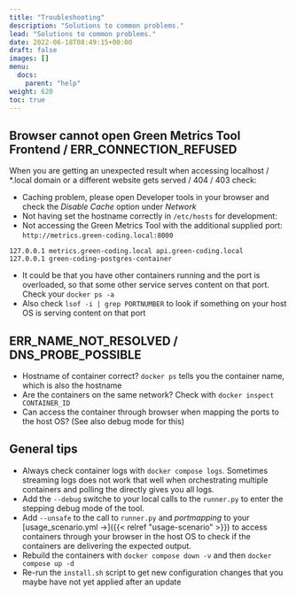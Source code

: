 ```yaml
---
title: "Troubleshooting"
description: "Solutions to common problems."
lead: "Solutions to common problems."
date: 2022-06-18T08:49:15+00:00
draft: false
images: []
menu: 
  docs:
    parent: "help"
weight: 620
toc: true
---
```


## Browser cannot open Green Metrics Tool Frontend / ERR_CONNECTION_REFUSED

When you are getting an unexpected result when accessing localhost / \*.local domain or a different website gets served / 404 / 403 check:

- Caching problem, please open Developer tools in your browser and check the *Disable Cache* option under *Network*
- Not having set the hostname correctly in `/etc/hosts` for development:
- Not accessing the Green Metrics Tool with the additional supplied port: `http://metrics.green-coding.local:8000`

```
127.0.0.1 metrics.green-coding.local api.green-coding.local
127.0.0.1 green-coding-postgres-container

```
- It could be that you have other containers running and the port is overloaded, so that some
other service serves content on that port. Check your `docker ps -a`
- Also check `lsof -i | grep PORTNUMBER` to look if something on your host OS is serving content on that port

## ERR_NAME_NOT_RESOLVED / DNS_PROBE_POSSIBLE
- Hostname of container correct? `docker ps` tells you the container name, which is also the hostname
- Are the containers on the same network? Check with `docker inspect CONTAINER_ID`
- Can access the container through browser when mapping the ports to the host OS? (See also debug mode for this)


## General tips
- Always check container logs with `docker compose logs`. Sometimes streaming logs
does not work that well when orchestrating multiple containers and polling the directly gives you all logs.
- Add the `--debug` switche to your local calls to the `runner.py` to enter the stepping debug mode of the tool.
- Add `--unsafe` to the call to `runner.py` and *portmapping* to your [usage_scenario.yml →]({{< relref "usage-scenario" >}}) to access containers through your browser in the host OS to check if the containers are delivering the expected output.
- Rebuild the containers with `docker compose down -v` and then `docker compose up -d`
- Re-run the `install.sh` script to get new configuration changes that you maybe have not yet applied after an update
